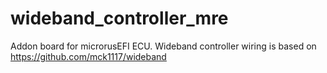 # wideband_controller_mre

Addon board for microrusEFI ECU.
Wideband controller wiring is based on https://github.com/mck1117/wideband
